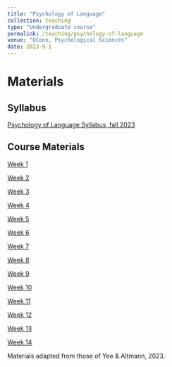 ```yaml
---
title: "Psychology of Language"
collection: teaching
type: "Undergraduate course"
permalink: /teaching/psychology-of-language
venue: "UConn, Psychological Sciences"
date: 2023-9-1
---
```



Materials
======

Syllabus
------
[Psychology of Language Syllabus, fall 2023]()

Course Materials
------

[Week 1]()

[Week 2]()

[Week 3]()

[Week 4]()

[Week 5]()

[Week 6]()

[Week 7]()

[Week 8]()

[Week 9]()

[Week 10]()

[Week 11]()

[Week 12]()

[Week 13]()

[Week 14]()

Materials adapted from those of Yee & Altmann, 2023.
